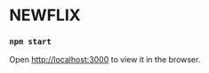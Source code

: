 # NEWFLIX
### `npm start`
Open [http://localhost:3000](http://localhost:3000) to view it in the browser.
